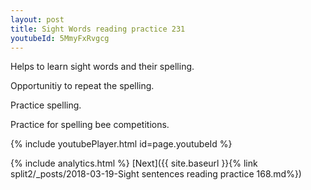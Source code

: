 ```yaml
---
layout: post
title: Sight Words reading practice 231
youtubeId: 5MmyFxRvgcg
---
```

 
 
Helps to learn sight words and their spelling.

Opportunitiy to repeat the spelling. 

Practice spelling. 
 
Practice for spelling bee competitions. 
 
{% include youtubePlayer.html id=page.youtubeId %}
 
 
{% include analytics.html %} 
[Next]({{ site.baseurl }}{% link  split2/_posts/2018-03-19-Sight sentences reading practice 168.md%})
 
